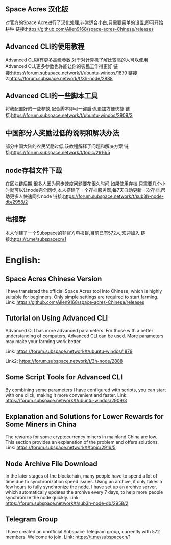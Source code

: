 ## Space Acres 汉化版
对官方的Space Acre进行了汉化处理,非常适合小白,只需要简单的设置,即可开始耕种
链接:https://github.com/Allen9168/space-acres-Chinese/releases


## Advanced CLI的使用教程
Advanced CLI拥有更多高级参数,对于对计算机了解比较高的人可以使用Advanced CLI,更多参数也许能让你的农民工作得更好
链接:https://forum.subspace.network/t/ubuntu-windos/1879
链接2:https://forum.subspace.network/t/3h-node/2888

## Advanced CLI的一些脚本工具
将我配置好的一些参数,配合脚本即可一键启动,更加方便快捷
链接:https://forum.subspace.network/t/ubuntu-windos/2909/3


## 中国部分人奖励过低的说明和解决办法
部分中国大陆的农民奖励过低,该教程解释了问题和解决方案
链接:https://forum.subspace.network/t/topic/2916/5


## node存档文件下载
在区块链后期,很多人因为同步速度问题要花很久时间,如果使用存档,只需要几个小时就可以让node完全同步,本人搭建了一个存档服务器,每7天自动更新一次存档,帮助更多人快速同步node
链接:https://forum.subspace.network/t/sub3h-node-db/2958/2


## 电报群
本人创建了一个Subspace的非官方电报群,目前已有572人,欢迎加入
链接:https://t.me/subspacecn/1






# English:
## Space Acres Chinese Version
I have translated the official Space Acres tool into Chinese, which is highly suitable for beginners. Only simple settings are required to start.farming.
Link: https://github.com/Allen9168/space-acres-Chinese/releases

## Tutorial on Using Advanced CLI
Advanced CLI has more advanced parameters. For those with a better understanding of computers, Advanced CLI can be used. More parameters may make your farming work better.

Link: https://forum.subspace.network/t/ubuntu-windos/1879

Link2: https://forum.subspace.network/t/3h-node/2888

## Some Script Tools for Advanced CLI
By combining some parameters I have configured with scripts, you can start with one click, making it more convenient and faster.
Link: https://forum.subspace.network/t/ubuntu-windos/2909/3

## Explanation and Solutions for Lower Rewards for Some Miners in China
The rewards for some cryptocurrency miners in mainland China are low. This section provides an explanation of the problem and offers solutions.
Link: https://forum.subspace.network/t/topic/2916/5

## Node Archive File Download
In the later stages of the blockchain, many people have to spend a lot of time due to synchronization speed issues. Using an archive, it only takes a few hours to fully synchronize the node. I have set up an archive server, which automatically updates the archive every 7 days, to help more people synchronize the node quickly.
Link: https://forum.subspace.network/t/sub3h-node-db/2958/2

## Telegram Group
I have created an unofficial Subspace Telegram group, currently with 572 members. Welcome to join.
Link: https://t.me/subspacecn/1
